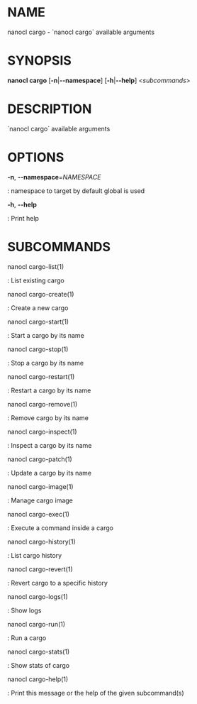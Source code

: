 NAME
====

nanocl cargo - \`nanocl cargo\` available arguments

SYNOPSIS
========

**nanocl cargo** \[**-n**\|**\--namespace**\] \[**-h**\|**\--help**\]
\<*subcommands*\>

DESCRIPTION
===========

\`nanocl cargo\` available arguments

OPTIONS
=======

**-n**, **\--namespace**=*NAMESPACE*

:   namespace to target by default global is used

**-h**, **\--help**

:   Print help

SUBCOMMANDS
===========

nanocl cargo-list(1)

:   List existing cargo

nanocl cargo-create(1)

:   Create a new cargo

nanocl cargo-start(1)

:   Start a cargo by its name

nanocl cargo-stop(1)

:   Stop a cargo by its name

nanocl cargo-restart(1)

:   Restart a cargo by its name

nanocl cargo-remove(1)

:   Remove cargo by its name

nanocl cargo-inspect(1)

:   Inspect a cargo by its name

nanocl cargo-patch(1)

:   Update a cargo by its name

nanocl cargo-image(1)

:   Manage cargo image

nanocl cargo-exec(1)

:   Execute a command inside a cargo

nanocl cargo-history(1)

:   List cargo history

nanocl cargo-revert(1)

:   Revert cargo to a specific history

nanocl cargo-logs(1)

:   Show logs

nanocl cargo-run(1)

:   Run a cargo

nanocl cargo-stats(1)

:   Show stats of cargo

nanocl cargo-help(1)

:   Print this message or the help of the given subcommand(s)
